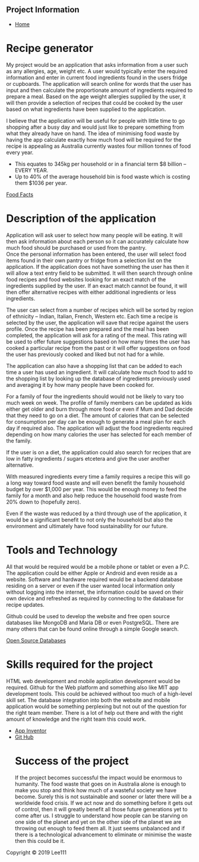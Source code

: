 <html>
 <head> 
 <link rel = "stylesheet" type = "text/css" href = "style.css"/>
 </head>
 <body>
 <div id="container">
 <div id="header">
  <h2>Project Information</h2>
 </div>
 <div id = "content">
  <div id = "nav">
   <ul>
    <li><a class="selected" href="index.html">Home</a></li>
   </ul>
  </div>
 
 <div id="main"> 
<h1>Recipe generator</h1>
<p>My project would be an application that asks information from a user such as any allergies, age, weight etc.
A user would typically enter the required information and enter in current food ingredients found in the users fridge or cupboards. The application will search online for words that the user has input and then calculate the proportionate amount of ingredients required to prepare a meal. Based on the age weight allergies supplied by the user, it will then provide a selection of recipes that could be cooked by the user based on what ingredients have been supplied to the application.</p>
<p>I believe that the application will be useful for people with little time to go shopping after a busy day and would just like to prepare something from what they already have on hand. The idea of minimising food waste by having the app calculate exactly how much food will be required for the recipe is appealing as Australia currently wastes four million tonnes of food every year.</p>
<ul>
  <li>This equates to 345kg per household or in a financial term $8 billion – EVERY YEAR.</li>
  <li>Up to 40% of the average household bin is food waste which is costing them $1036 per year.</li>
  </ul>
<a href="http://www.foodwise.com.au/foodwaste/food-waste-fast-facts/">Food Facts</a>
<h1>Description of the application</h1>
<p>Application will ask user to select how many people will be eating. It will then ask information about each person so it can accurately calculate how much food should be purchased or used from the pantry.<br>
Once the personal information has been entered, the user will select food items found in their own pantry or fridge from a selection list on the application. If the application does not have something the user has then it will allow a text entry field to be submitted.
It will then search through online food recipes and food websites looking for an exact match of the ingredients supplied by the user. If an exact match cannot be found, it will then offer alternative recipes with either additional ingredients or less ingredients.</p>
<p>The user can select from a number of recipes which will be sorted by region of ethnicity – Indian, Italian, French, Western etc. Each time a recipe is selected by the user, the application will save that recipe against the users profile. Once the recipe has been prepared and the meal has been completed, the application will ask for a rating of the meal. This rating will be used to offer future suggestions based on how many times the user has cooked a particular recipe from the past or it will offer suggestions on food the user has previously cooked and liked but not had for a while.</p>
<p>The application can also have a shopping list that can be added to each time a user has used an ingredient. It will calculate how much food to add to the shopping list by looking up the database of ingredients previously used and averaging it by how many people have been cooked for.</p>
<p>For a family of four the ingredients should would not be likely to vary too much week on week. The profile of family members can be updated as kids either get older and burn through more food or even if Mum and Dad decide that they need to go on a diet. The amount of calories that can be selected for consumption per day can be enough to generate a meal plan for each day if required also.
The application will adjust the food ingredients required depending on how many calories the user has selected for each member of the family.</p>
<p>If the user is on a diet, the application could also search for recipes that are low in fatty ingredients / sugars etcetera and give the user another alternative.</p>
<p>With measured ingredients every time a family requires a recipe this will go a long way toward food waste and will even benefit the family household budget by over $1,000 per year.
This would be enough money to feed the family for a month and also help reduce the household food waste from 20% down to (hopefully zero).</p>
<p>Even if the waste was reduced by a third through use of the application, it would be a significant benefit to not only the household but also the environment and ultimately have food sustainability for our future.</p>
<h1>Tools and Technology</h1>
<p>All that would be required would be a mobile phone or tablet or even a P.C. The application could be either Apple or Android and even reside as a website.
Software and hardware required would be a backend database residing on a server or even if the user wanted local information only without logging into the internet, the information could be saved on their own device and refreshed as required by connecting to the database for recipe updates.</p>
<p>Github could be used to develop the website and free open source databases like MongoDB and Maria DB or even PostgreSQL. There are many others that can be found online through a simple Google search.</p>
 <a href="https://blog.capterra.com/free-database-software/">Open Source Databases</a>

<h1>Skills required for the project</h1>
<p>HTML web development and mobile application development would be required. Github for the Web platform and something also like MIT app development tools. This could be achieved without too much of a high-level skill set. The database integration into both the website and mobile application would be something perplexing but not out of the question for the right team member. There is a lot of help out there and with the right amount of knowledge and the right team this could work.</p>
<ul>
 <li><a href="http://ai2.appinventor.mit.edu/">App Inventor</a><br></li>
 <li><a href="https://github.com/">Git Hub</a></li>
<h1>Success of the project</h1>
<p>If the project becomes successful the impact would be enormous to humanity. The food waste that goes on in Australia alone is enough to make you stop and think how much of a wasteful society we have become. Surely this is not sustainable and sooner or later there will be a worldwide food crisis. If we act now and do something before it gets out of control, then it will greatly benefit all those future generations yet to come after us. I struggle to understand how people can be starving on one side of the planet and yet on the other side of the planet we are throwing out enough to feed them all. It just seems unbalanced and if there is a technological advancement to eliminate or minimise the waste then this could be it.</p>
</div>
<div id="footer">
 Copyright &copy; 2019 Lee111
</div>
</div>
</div>
